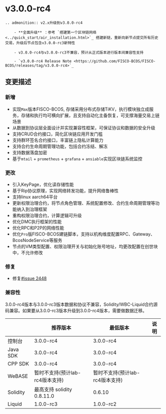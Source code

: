 # v3.0.0-rc4

```eval_rst
.. admonition:: v2.x升级到v3.0.0-rc4

    - **全面升级** ：参考 `搭建第一个区块链网络 <../quick_start/air_installation.html>`_ 搭建新链，重新向新节点提交所有历史交易，升级后节点包含v3.0.0-rc3新特性

    - v3.0.0-rc4与v3.0.0-rc3不兼容，预计从正式版本进行版本间兼容性支持

    - `v3.0.0-rc4 Release Note <https://github.com/FISCO-BCOS/FISCO-BCOS/releases/tag/v3.0.0-rc4>`_
```

## 变更描述

### 新增

- 实现`Max`版本FISCO-BCOS, 存储采用分布式存储TiKV，执行模块独立成服务，存储和执行均可横向扩展，且支持自动化主备恢复，可支撑海量交易上链场景
- 从数据到协议层全面设计并实现兼容性框架，可保证协议和数据的安全升级
- 支持CRUD合约接口，简化区块链应用开发门槛
- 支持群环签名合约接口，丰富链上隐私计算能力
- 支持合约生命周期管理功能，包括合约冻结、解冻
- 支持数据落盘加密
- 基于`mtail` + `prometheus` + `grafana` + `ansiable`实现区块链系统监控

### 更改

- 引入KeyPage，优化读存储性能
- 基于Rip协议原理，实现网络转发功能，提升网络鲁棒性
- 支持linux aarch64平台
- 更新权限治理合约，将节点角色管理、系统配置修改、合约生命周期管理等功能纳入到治理框架
- 重构权限治理合约，计算逻辑可升级
- 优化DMC执行框架的性能
- 优化RPC和P2P的网络性能
- 优化`Pro`版FISCO-BCOS建链脚本，支持以机构维度配置RPC、Gateway、BcosNodeService等服务
- 节点的VM类型配置、权限治理开关与初始化账号地址，均更改配置在创世块中，不允许修改

### 修复

- 修复[#issue 2448](https://github.com/FISCO-BCOS/FISCO-BCOS/issues/2448)

### 兼容性

3.0.0-rc4版本与3.0.0-rc3版本数据和协议不兼容，Solidity/WBC-Liquid合约源码兼容。如果要从3.0.0-rc3版本升级到3.0.0-rc4版本，需要做数据迁移。

|          | 推荐版本                        | 最低版本                        | 说明 |
|----------|---------------------------------|---------------------------------|------|
| 控制台   | 3.0.0-rc4                       | 3.0.0-rc4                       |      |
| Java SDK | 3.0.0-rc4                       | 3.0.0-rc4                       |      |
| CPP SDK  | 3.0.0-rc4                       | 3.0.0-rc4                       |      |
| WeBASE   | 暂时不支持(预计lab-rc4版本支持) | 暂时不支持(预计lab-rc4版本支持) |      |
| Solidity | 最高支持 solidity 0.8.11.0      | 0.6.10                          |      |
| Liquid   | 1.0.0-rc3                       | 1.0.0-rc2                       |      |
